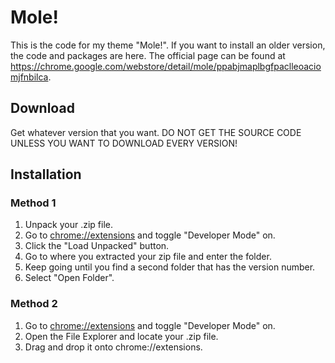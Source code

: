 # Mole!
This is the code for my theme "Mole!". If you want to install an older version, the code and packages are here. The official page can be found at https://chrome.google.com/webstore/detail/mole/ppabjmaplbgfpaclleoaciomjfnbilca.

## Download
Get whatever version that you want. DO NOT GET THE SOURCE CODE UNLESS YOU WANT TO DOWNLOAD EVERY VERSION!

## Installation
### Method 1
1. Unpack your .zip file.
2. Go to [chrome://extensions](chrome://extensions) and toggle "Developer Mode" on.
3. Click the "Load Unpacked" button.
4. Go to where you extracted your zip file and enter the folder.
5. Keep going until you find a second folder that has the version number.
6. Select "Open Folder".

### Method 2
1. Go to [chrome://extensions](chrome://extensions) and toggle "Developer Mode" on.
2. Open the File Explorer and locate your .zip file.
3. Drag and drop it onto chrome://extensions.
